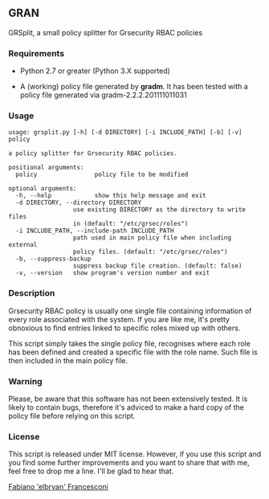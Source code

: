 GRAN
----

GRSplit, a small policy splitter for Grsecurity RBAC policies

### Requirements

  * Python 2.7 or greater (Python 3.X supported)

  * A (working) policy file generated by **gradm**. It has been tested with a
    policy file generated via gradm-2.2.2.201111011031

### Usage

	usage: grsplit.py [-h] [-d DIRECTORY] [-i INCLUDE_PATH] [-b] [-v] policy

	a policy splitter for Grsecurity RBAC policies.

	positional arguments:
	  policy                policy file to be modified

	optional arguments:
	  -h, --help            show this help message and exit
	  -d DIRECTORY, --directory DIRECTORY
	                  use existing DIRECTORY as the directory to write files
	                  in (default: "/etc/grsec/roles")
	  -i INCLUDE_PATH, --include-path INCLUDE_PATH
	                  path used in main policy file when including external
	                  policy files. (default: "/etc/grsec/roles")
	  -b, --suppress-backup
	                  suppress backup file creation. (default: false)
	  -v, --version   show program's version number and exit	

### Description

Grsecurity RBAC policy is usually one single file containing information of every role
associated with the system. If you are like me, it's pretty obnoxious to find
entries linked to specific roles mixed up with others.

This script simply takes the single policy file, recognises where each role
has been defined and created a specific file with the role name. Such file is then
included in the main policy file.

### Warning

Please, be aware that this software has not been extensively tested. It is
likely to contain bugs, therefore it's adviced to make a hard copy of the policy
file before relying on this script.

### License

This script is released under MIT license.
However, if you use this script and you find some further improvements
and you want to share that with me, feel free to drop me a line. I'll be glad to hear that.

[Fabiano 'elbryan' Francesconi](http://blog.encomiabile.it)